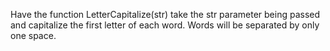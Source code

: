 Have the function LetterCapitalize(str) take the str parameter being passed and capitalize the first letter of each word. Words will be separated by only one space.
